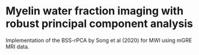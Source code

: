 # Myelin water fraction imaging with robust principal component analysis
Implementation of the BSS-rPCA by Song et al (2020) for MWI using mGRE MRI data.
